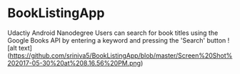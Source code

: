 # BookListingApp
Udactiy Android Nanodegree 
Users can search for book titles using the Google Books API by entering a keyword and pressing the 'Search' button
![alt text] (https://github.com/sriniva5/BookListingApp/blob/master/Screen%20Shot%202017-05-30%20at%208.16.56%20PM.png)
